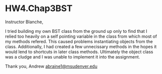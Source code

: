 # HW4.Chap3BST
Instructor Blanche,

I tried building my own BST class from the ground up only to find that I relied too heavily on
a self pointing variable in the class from which most of my methods refered. This caused problems instantiating objects from
the class. Additionally, I had created a few unnecissary methods in the hopes it would lend to shortcuts in later class methods.
Ultimately the object class was a cludge and I was unable to implement it into the assignment.

Thank you,
Andrew
abraine1@msudenver.edu
